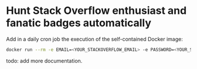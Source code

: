# Hunt Stack Overflow enthusiast and fanatic badges automatically

Add in a daily cron job the execution of the self-contained Docker image:

```sh
docker run --rm -e EMAIL=<YOUR_STACKOVERFLOW_EMAIL> -e PASSWORD=<YOUR_STACKOVERFLOW_PASSWORD> jesugmz/stackoverflow-enthusiast-fanatic-badges
```

todo: add more documentation.
